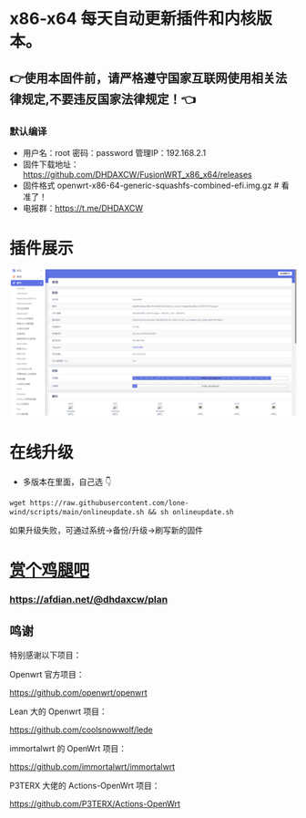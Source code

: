 # x86-x64 每天自动更新插件和内核版本。
## 👉使用本固件前，请严格遵守国家互联网使用相关法律规定,不要违反国家法律规定！👈
### 默认编译  
- 用户名：root 密码：password  管理IP：192.168.2.1
- 固件下载地址：https://github.com/DHDAXCW/FusionWRT_x86_x64/releases
- 固件格式 openwrt-x86-64-generic-squashfs-combined-efi.img.gz  # 看准了！
- 电报群：https://t.me/DHDAXCW
# 插件展示
 ![Alt text](scripts/20.png?raw=true "Title")

# 在线升级
### 
- 多版本在里面，自己选 👇
```
wget https://raw.githubusercontent.com/lone-wind/scripts/main/onlineupdate.sh && sh onlineupdate.sh
```
如果升级失败，可通过系统→备份/升级→刷写新的固件

# [赏个鸡腿吧](https://afdian.net/@dhdaxcw/plan)
### https://afdian.net/@dhdaxcw/plan
## 鸣谢

特别感谢以下项目：

Openwrt 官方项目：

<https://github.com/openwrt/openwrt>

Lean 大的 Openwrt 项目：

<https://github.com/coolsnowwolf/lede>

immortalwrt 的 OpenWrt 项目：

<https://github.com/immortalwrt/immortalwrt>

P3TERX 大佬的 Actions-OpenWrt 项目：

<https://github.com/P3TERX/Actions-OpenWrt>
